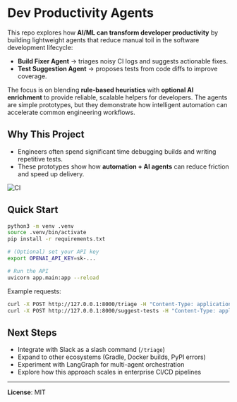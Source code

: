 # Dev Productivity Agents

This repo explores how **AI/ML can transform developer productivity** by building lightweight agents that reduce manual toil in the software development lifecycle:
- **Build Fixer Agent** → triages noisy CI logs and suggests actionable fixes.
- **Test Suggestion Agent** → proposes tests from code diffs to improve coverage.

The focus is on blending **rule-based heuristics** with **optional AI enrichment** to provide reliable, scalable helpers for developers. The agents are simple prototypes, but they demonstrate how intelligent automation can accelerate common engineering workflows.

## Why This Project
- Engineers often spend significant time debugging builds and writing repetitive tests.
- These prototypes show how **automation + AI agents** can reduce friction and speed up delivery.

![CI](https://github.com/pushkarsambhus/dev-productivity-agents/actions/workflows/ci.yml/badge.svg)

## Quick Start
```bash
python3 -m venv .venv
source .venv/bin/activate
pip install -r requirements.txt

# (Optional) set your API key
export OPENAI_API_KEY=sk-...

# Run the API
uvicorn app.main:app --reload
```

Example requests:
```bash
curl -X POST http://127.0.0.1:8000/triage -H "Content-Type: application/json" -d @examples/sample_logs/npm_fail.json
curl -X POST http://127.0.0.1:8000/suggest-tests -H "Content-Type: application/json" -d '{"repo":"example-service","diff":"added endpoint /users"}'
```

## Next Steps
- Integrate with Slack as a slash command (`/triage`)
- Expand to other ecosystems (Gradle, Docker builds, PyPI errors)
- Experiment with LangGraph for multi-agent orchestration
- Explore how this approach scales in enterprise CI/CD pipelines

---

**License**: MIT  
